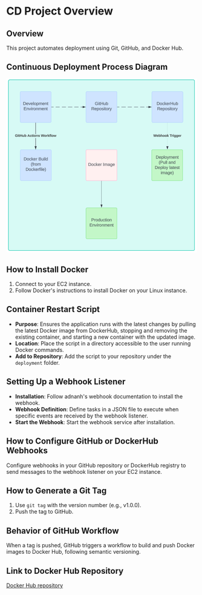 # CD Project Overview

## Overview
This project automates deployment using Git, GitHub, and Docker Hub.

## Continuous Deployment Process Diagram
![Continuous Deployment Process Diagram](cd_process_diagram.png)

## How to Install Docker
1. Connect to your EC2 instance.
2. Follow Docker's instructions to install Docker on your Linux instance.

## Container Restart Script
- **Purpose**: Ensures the application runs with the latest changes by pulling the latest Docker image from DockerHub, stopping and removing the existing container, and starting a new container with the updated image.
- **Location**: Place the script in a directory accessible to the user running Docker commands.
- **Add to Repository**: Add the script to your repository under the `deployment` folder.

## Setting Up a Webhook Listener
- **Installation**: Follow adnanh's webhook documentation to install the webhook.
- **Webhook Definition**: Define tasks in a JSON file to execute when specific events are received by the webhook listener.
- **Start the Webhook**: Start the webhook service after installation.

## How to Configure GitHub or DockerHub Webhooks
Configure webhooks in your GitHub repository or DockerHub registry to send messages to the webhook listener on your EC2 instance.

## How to Generate a Git Tag
1. Use `git tag` with the version number (e.g., v1.0.0).
2. Push the tag to GitHub.

## Behavior of GitHub Workflow
When a tag is pushed, GitHub triggers a workflow to build and push Docker images to Docker Hub, following semantic versioning.

## Link to Docker Hub Repository
[Docker Hub repository](https://hub.docker.com/repository/docker/rbuck263/project4-image)

